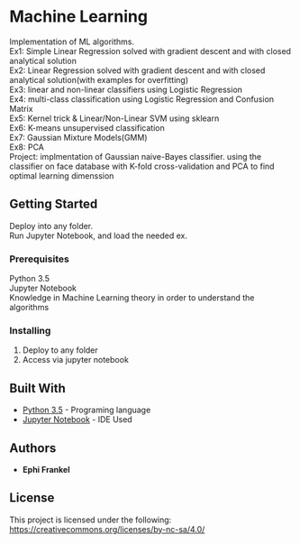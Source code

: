 # Machine Learning

Implementation of ML algorithms.  
Ex1: Simple Linear Regression solved with gradient descent and with closed analytical solution  
Ex2: Linear Regression solved with gradient descent and with closed analytical solution(with examples for overfitting)  
Ex3: linear and non-linear classifiers using Logistic Regression  
Ex4: multi-class classification using Logistic Regression and Confusion Matrix  
Ex5: Kernel trick & Linear/Non-Linear SVM using sklearn  
Ex6: K-means unsupervised classification  
Ex7: Gaussian Mixture Models(GMM)  
Ex8: PCA  
Project: implmentation of Gaussian naive-Bayes classifier. using the classifier on face database with K-fold cross-validation and PCA to find optimal learning dimenssion   


## Getting Started

Deploy into any folder.  
Run Jupyter Notebook, and load the needed ex.  


### Prerequisites
Python 3.5  
Jupyter Notebook  
Knowledge in Machine Learning theory in order to understand the algorithms

### Installing
1) Deploy to any folder  
2) Access via jupyter notebook  



## Built With
* [Python 3.5](https://www.python.org/downloads/release/python-350/) - Programing language
* [Jupyter Notebook](http://jupyter.org/) - IDE Used



## Authors

* **Ephi Frankel** 

## License

This project is licensed under the following: https://creativecommons.org/licenses/by-nc-sa/4.0/
